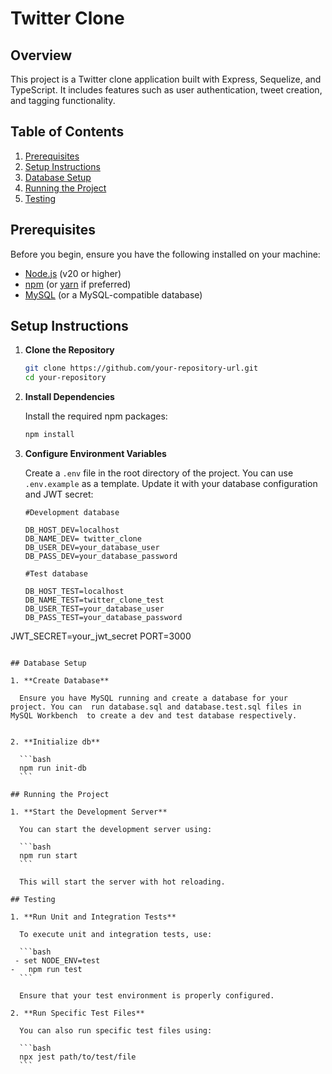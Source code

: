 # Twitter Clone

## Overview

This project is a Twitter clone application built with Express, Sequelize, and TypeScript. It includes features such as user authentication, tweet creation, and tagging functionality.

## Table of Contents

1. [Prerequisites](#prerequisites)
2. [Setup Instructions](#setup-instructions)
3. [Database Setup](#database-setup)
4. [Running the Project](#running-the-project)
5. [Testing](#testing)

## Prerequisites

Before you begin, ensure you have the following installed on your machine:

- [Node.js](https://nodejs.org/) (v20 or higher)
- [npm](https://www.npmjs.com/) (or [yarn](https://yarnpkg.com/) if preferred)
- [MySQL](https://www.mysql.com/) (or a MySQL-compatible database)

## Setup Instructions

1. **Clone the Repository**

    ```bash
    git clone https://github.com/your-repository-url.git
    cd your-repository
    ```

2. **Install Dependencies**

    Install the required npm packages:

    ```bash
    npm install
    ```

3. **Configure Environment Variables**

    Create a `.env` file in the root directory of the project. You can use `.env.example` as a template. Update it with your database configuration and JWT secret:

    
    ```env
    #Development database
    
    DB_HOST_DEV=localhost
    DB_NAME_DEV= twitter_clone
    DB_USER_DEV=your_database_user
    DB_PASS_DEV=your_database_password

   #Test database
  
   DB_HOST_TEST=localhost
   DB_NAME_TEST=twitter_clone_test
   DB_USER_TEST=your_database_user
   DB_PASS_TEST=your_database_password

  JWT_SECRET=your_jwt_secret
  PORT=3000
  ```

## Database Setup

1. **Create Database**

    Ensure you have MySQL running and create a database for your project. You can  run database.sql and database.test.sql files in MySQL Workbench  to create a dev and test database respectively. 


2. **Initialize db**

    ```bash
    npm run init-db
    ```

## Running the Project

1. **Start the Development Server**

    You can start the development server using:

    ```bash
    npm run start
    ```

    This will start the server with hot reloading.

## Testing

1. **Run Unit and Integration Tests**

    To execute unit and integration tests, use:

    ```bash
   - set NODE_ENV=test
 -   npm run test
    ```

    Ensure that your test environment is properly configured.

2. **Run Specific Test Files**

    You can also run specific test files using:

    ```bash
    npx jest path/to/test/file
    ```



